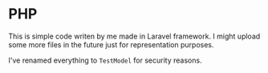 # PHP

This is simple code writen by me made in Laravel framework.
I might upload some more files in the future just for representation purposes.

I've renamed everything to `TestModel` for security reasons.
